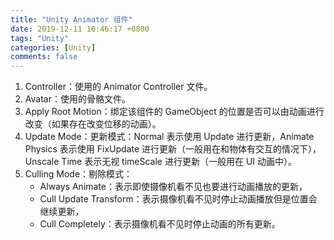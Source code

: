 ```yaml
---
title: "Unity Animator 组件"
date: 2019-12-11 10:46:17 +0800
tags: "Unity"
categories: [Unity]
comments: false
---
```


1. Controller：使用的 Animator Controller 文件。
2. Avatar：使用的骨骼文件。
3. Apply Root Motion：绑定该组件的 GameObject 的位置是否可以由动画进行改变（如果存在改变位移的动画）。
4. Update Mode：更新模式：Normal 表示使用 Update 进行更新，Animate Physics 表示使用 FixUpdate 进行更新（一般用在和物体有交互的情况下），Unscale Time 表示无视 timeScale 进行更新（一般用在 UI 动画中）。
5. Culling Mode：剔除模式：
    - Always Animate：表示即使摄像机看不见也要进行动画播放的更新，
    - Cull Update Transform：表示摄像机看不见时停止动画播放但是位置会继续更新，
    - Cull Completely：表示摄像机看不见时停止动画的所有更新。
